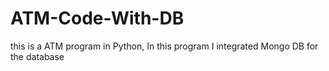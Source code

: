 # ATM-Code-With-DB
this is a ATM program in Python, In this program I integrated Mongo DB for the database 
